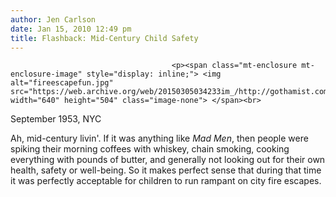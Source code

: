 ```yaml
---
author: Jen Carlson
date: Jan 15, 2010 12:49 pm
title: Flashback: Mid-Century Child Safety
---
```


	
										<p><span class="mt-enclosure mt-enclosure-image" style="display: inline;"> <img alt="fireescapefun.jpg" src="https://web.archive.org/web/20150305034233im_/http://gothamist.com/attachments/arts_jen/fireescapefun.jpg" width="640" height="504" class="image-none"> </span><br>
<span class="photo_caption">September 1953, NYC</span></p>

<p>Ah, mid-century livin&apos;. If it was anything like <em>Mad Men</em>, then people were spiking their morning coffees with whiskey, chain smoking, cooking everything with pounds of butter, and generally not looking out for their own health, safety or well-being. So it makes perfect sense that during that time it was perfectly acceptable for children to run rampant on city fire escapes.</p>					
										
									
				